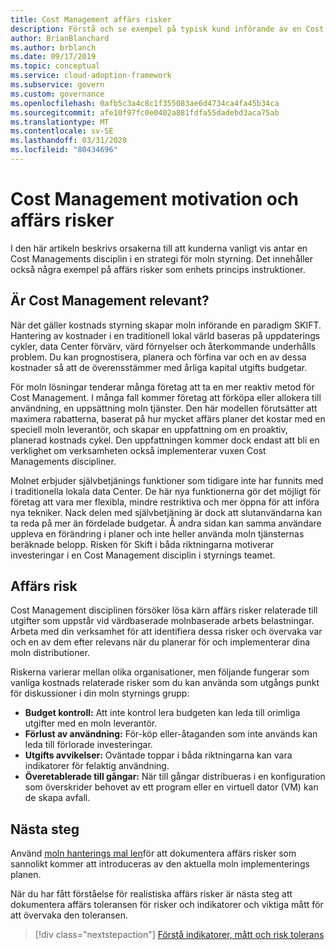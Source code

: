 ```yaml
---
title: Cost Management affärs risker
description: Förstå och se exempel på typisk kund införande av en Cost Management disciplin i en strategi för moln styrning. 
author: BrianBlanchard
ms.author: brblanch
ms.date: 09/17/2019
ms.topic: conceptual
ms.service: cloud-adoption-framework
ms.subservice: govern
ms.custom: governance
ms.openlocfilehash: 0afb5c3a4c8c1f355083ae6d4734ca4fa45b34ca
ms.sourcegitcommit: afe10f97fc0e0402a881fdfa55dadebd3aca75ab
ms.translationtype: MT
ms.contentlocale: sv-SE
ms.lasthandoff: 03/31/2020
ms.locfileid: "80434696"
---
```

<!-- cSpell:ignore prepurchases -->

# <a name="cost-management-motivations-and-business-risks"></a>Cost Management motivation och affärs risker

I den här artikeln beskrivs orsakerna till att kunderna vanligt vis antar en Cost Managements disciplin i en strategi för moln styrning. Det innehåller också några exempel på affärs risker som enhets princips instruktioner.

<!-- markdownlint-disable MD026 -->

## <a name="is-cost-management-relevant"></a>Är Cost Management relevant?

När det gäller kostnads styrning skapar moln införande en paradigm SKIFT. Hantering av kostnader i en traditionell lokal värld baseras på uppdaterings cykler, data Center förvärv, värd förnyelser och återkommande underhålls problem. Du kan prognostisera, planera och förfina var och en av dessa kostnader så att de överensstämmer med årliga kapital utgifts budgetar.

För moln lösningar tenderar många företag att ta en mer reaktiv metod för Cost Management. I många fall kommer företag att förköpa eller allokera till användning, en uppsättning moln tjänster. Den här modellen förutsätter att maximera rabatterna, baserat på hur mycket affärs planer det kostar med en speciell moln leverantör, och skapar en uppfattning om en proaktiv, planerad kostnads cykel. Den uppfattningen kommer dock endast att bli en verklighet om verksamheten också implementerar vuxen Cost Managements discipliner.

Molnet erbjuder självbetjänings funktioner som tidigare inte har funnits med i traditionella lokala data Center. De här nya funktionerna gör det möjligt för företag att vara mer flexibla, mindre restriktiva och mer öppna för att införa nya tekniker. Nack delen med självbetjäning är dock att slutanvändarna kan ta reda på mer än fördelade budgetar. Å andra sidan kan samma användare uppleva en förändring i planer och inte heller använda moln tjänsternas beräknade belopp. Risken för Skift i båda riktningarna motiverar investeringar i en Cost Management disciplin i styrnings teamet.

## <a name="business-risk"></a>Affärs risk

Cost Management disciplinen försöker lösa kärn affärs risker relaterade till utgifter som uppstår vid värdbaserade molnbaserade arbets belastningar. Arbeta med din verksamhet för att identifiera dessa risker och övervaka var och en av dem efter relevans när du planerar för och implementerar dina moln distributioner.

Riskerna varierar mellan olika organisationer, men följande fungerar som vanliga kostnads relaterade risker som du kan använda som utgångs punkt för diskussioner i din moln styrnings grupp:

- **Budget kontroll:** Att inte kontrol lera budgeten kan leda till orimliga utgifter med en moln leverantör.
- **Förlust av användning:** För-köp eller-åtaganden som inte används kan leda till förlorade investeringar.
- **Utgifts avvikelser:** Oväntade toppar i båda riktningarna kan vara indikatorer för felaktig användning.
- **Överetablerade till gångar:** När till gångar distribueras i en konfiguration som överskrider behovet av ett program eller en virtuell dator (VM) kan de skapa avfall.

## <a name="next-steps"></a>Nästa steg

Använd [moln hanterings mal len](./template.md)för att dokumentera affärs risker som sannolikt kommer att introduceras av den aktuella moln implementerings planen.

När du har fått förståelse för realistiska affärs risker är nästa steg att dokumentera affärs toleransen för risker och indikatorer och viktiga mått för att övervaka den toleransen.

> [!div class="nextstepaction"]
> [Förstå indikatorer, mått och risk tolerans](./metrics-tolerance.md)
